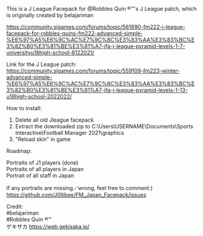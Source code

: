 This is a J League Facepack for @Robbles Quin ®™'s J League patch, which is originally created by belajariman

https://community.sigames.com/forums/topic/561890-fm222-j-league-facepack-for-robbles-quins-fm222-advanced-simple-%E6%97%A5%E6%9C%AC%E7%9C%8C%E3%83%AA%E3%83%BC%E3%82%B0%E3%81%BE%E3%81%A7-jfa-j-league-pyramid-levels-1-7-universityu18high-school-8122021/

Link for the J League patch:
https://community.sigames.com/forums/topic/559109-fm223-winter-advanced-simple-%E6%97%A5%E6%9C%AC%E7%9C%8C%E3%83%AA%E3%83%BC%E3%82%B0%E3%81%BE%E3%81%A7-jfa-j-league-pyramid-levels-1-13-u18high-school-2022022/

How to install:
1. Delete all old Jleague facepack
2. Extract the downloaded zip to C:\Users\USERNAME\Documents\Sports Interactive\Football Manager 2021\graphics
3. "Reload skin" in game


Roadmap:

Portraits of J1 players (done)  
Portraits of all players in Japan  
Portrait of all staff in Japan

If any portraits are missing／wrong, feel free to comment:)
https://github.com/J0llibee/FM_Japan_Facepack/issues 

Credit:  
#belajariman  
#Robbles Quin ®™  
ゲキサカ https://web.gekisaka.jp/
